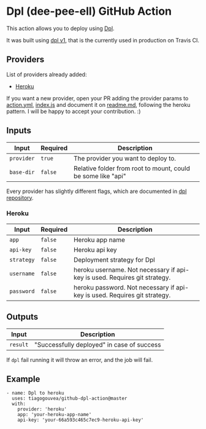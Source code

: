 # Dpl (dee-pee-ell) GitHub Action

This action allows you to deploy using [Dpl](https://github.com/travis-ci/dpl). 

It was built using [dpl v1](https://github.com/travis-ci/dpl/blob/v1/README.md), that is the currently used in production on Travis CI.

## Providers

List of providers already added: 

- [Heroku](https://github.com/travis-ci/dpl/blob/v1/README.md#heroku)

If you want a new provider, open your PR adding the provider params to [action.yml](action.yml), [index.js](index.js) and document it on [readme.md](Readme.md), following the heroku pattern. I will be happy to accept your contribution. :)

## Inputs

| Input          | Required  | Description                                      |
| -------------- | --------- | ------------------------------------------------ |
| `provider`  | `true`    |  The provider you want to deploy to. |
| `base-dir`  | `false`    |  Relative folder from root to mount, could be some like "api" |

Every provider has slightly different flags, which are documented in [dpl repository](https://github.com/travis-ci/dpl/blob/v1/README.md).

### Heroku

| Input          | Required  | Description                                      |
| -------------- | --------- | ------------------------------------------------ |
| `app`          | `false`    |  Heroku app name |
| `api-key`      | `false`   |  Heroku api key  |
| `strategy`     | `false`   |  Deployment strategy for Dpl  |
| `username`     | `false`   |  heroku username. Not necessary if api-key is used. Requires git strategy.  |
| `password`     | `false`   |  heroku password. Not necessary if api-key is used. Requires git strategy.  |

## Outputs

| Input        | Description           |
| ------------ | --------------------- |
| `result`  | "Successfully deployed" in case of success |

If `dpl` fail running it will throw an error, and the job will fail. 

## Example 

```
- name: Dpl to heroku
  uses: tiagogouvea/github-dpl-action@master
  with:
    provider: 'heroku'
    app: 'your-heroku-app-name'
    api-key: 'your-66a593c465c7ec9-heroku-api-key'
```